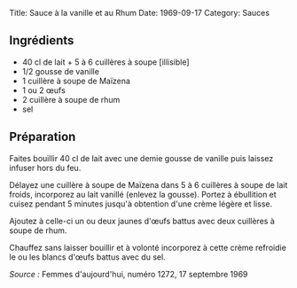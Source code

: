 Title: Sauce à la vanille et au Rhum
Date: 1969-09-17
Category: Sauces

## Ingrédients

* 40 cl de lait + 5 à 6 cuillères à soupe [illisible]
* 1/2 gousse de vanille
* 1 cuillère à soupe de Maïzena
* 1 ou 2 œufs
* 2 cuillère à soupe de rhum
* sel

## Préparation

Faites bouillir 40 cl de lait avec une demie gousse de vanille puis laissez
infuser hors du feu.

Délayez une cuillère à soupe de Maïzena dans 5 à 6 cuillères à soupe de lait
froids, incorporez au lait vanillé (enlevez la gousse). Portez à ébullition et
cuisez pendant 5 minutes jusqu'à obtention d'une crème légère et lisse.

Ajoutez à celle-ci un ou deux jaunes d'œufs battus avec deux cuillères à soupe
de rhum.

Chauffez sans laisser bouillir et à volonté incorporez à cette crème refroidie
le ou les blancs d'œufs battus avec du sel.

*Source :* Femmes d'aujourd'hui, numéro 1272, 17 septembre 1969
